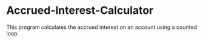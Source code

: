 # Accrued-Interest-Calculator
This program calculates the accrued interest on an account using a counted loop.
